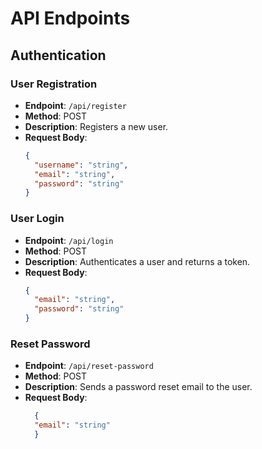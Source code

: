 
# API Endpoints

## Authentication

### User Registration
- **Endpoint**: `/api/register`
- **Method**: POST
- **Description**: Registers a new user.
- **Request Body**:
  ```json
  {
    "username": "string",
    "email": "string",
    "password": "string"
  }

### User Login
- **Endpoint**: `/api/login`
- **Method**: POST
- **Description**: Authenticates a user and returns a token.
- **Request Body**:
  ```json
  {
    "email": "string",
    "password": "string"
  }

### Reset Password
- **Endpoint**: `/api/reset-password`
- **Method**: POST
- **Description**: Sends a password reset email to the user.
- **Request Body**:
  ```json
    {
    "email": "string"
    }



